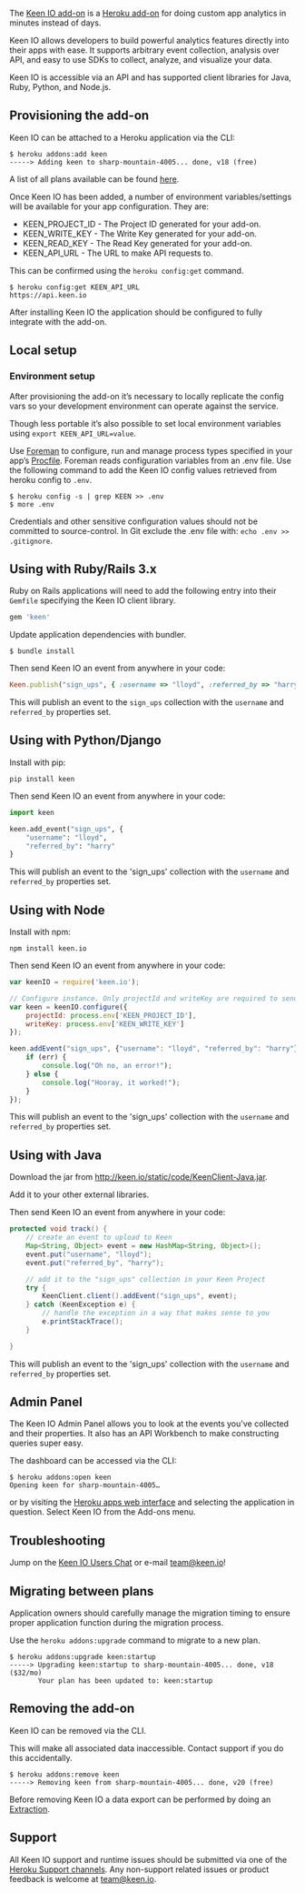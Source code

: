The [Keen IO add-on](http://addons.heroku.com/keen) is a [Heroku add-on](http://addons.heroku.com) for doing custom app analytics in minutes instead of days.

Keen IO allows developers to build powerful analytics features directly into their apps with ease. It supports arbitrary event collection, analysis over API, and easy to use SDKs to collect, analyze, and visualize your data.

Keen IO is accessible via an API and has supported client libraries for Java, Ruby, Python, and Node.js.

## Provisioning the add-on

Keen IO can be attached to a Heroku application via the CLI:

```shell
$ heroku addons:add keen
-----> Adding keen to sharp-mountain-4005... done, v18 (free)
```

A list of all plans available can be found [here](http://addons.heroku.com/keen).
 
Once Keen IO has been added, a number of environment variables/settings will be available for your app configuration. They are:

+ KEEN_PROJECT_ID - The Project ID generated for your add-on.
+ KEEN_WRITE_KEY - The Write Key generated for your add-on.
+ KEEN_READ_KEY - The Read Key generated for your add-on.
+ KEEN_API_URL - The URL to make API requests to.

This can be confirmed using the `heroku config:get` command.

```shell
$ heroku config:get KEEN_API_URL
https://api.keen.io
```

After installing Keen IO the application should be configured to fully integrate with the add-on.

## Local setup

### Environment setup

After provisioning the add-on it’s necessary to locally replicate the config vars so your development environment can operate against the service.

Though less portable it’s also possible to set local environment variables using `export KEEN_API_URL=value`.

Use [Foreman](config-vars#local-setup) to configure, run and manage process types specified in your app’s [Procfile](procfile). Foreman reads configuration variables from an .env file. Use the following command to add the Keen IO config values retrieved from heroku config to `.env`.

```shell
$ heroku config -s | grep KEEN >> .env
$ more .env
```

Credentials and other sensitive configuration values should not be committed to source-control. In Git exclude the .env file with: `echo .env >> .gitignore`.

## Using with Ruby/Rails 3.x

Ruby on Rails applications will need to add the following entry into their `Gemfile` specifying the Keen IO client library.

```ruby
gem 'keen'
```

Update application dependencies with bundler.

```shell
$ bundle install
```    

Then send Keen IO an event from anywhere in your code:

```ruby
Keen.publish("sign_ups", { :username => "lloyd", :referred_by => "harry" })
```

This will publish an event to the `sign_ups` collection with the `username` and `referred_by` properties set.

## Using with Python/Django

Install with pip:

```shell
pip install keen
```

Then send Keen IO an event from anywhere in your code:

```python
import keen

keen.add_event("sign_ups", {
    "username": "lloyd",
    "referred_by": "harry"
}
```

This will publish an event to the 'sign_ups' collection with the `username` and `referred_by` properties set.

## Using with Node

Install with npm:

```shell
npm install keen.io
```

Then send Keen IO an event from anywhere in your code:

```javascript
var keenIO = require('keen.io');

// Configure instance. Only projectId and writeKey are required to send data.
var keen = keenIO.configure({
    projectId: process.env['KEEN_PROJECT_ID'],
    writeKey: process.env['KEEN_WRITE_KEY']
});

keen.addEvent("sign_ups", {"username": "lloyd", "referred_by": "harry"}, function(err, res) {
    if (err) {
        console.log("Oh no, an error!");
    } else {
        console.log("Hooray, it worked!");
    }
});
```

This will publish an event to the 'sign_ups' collection with the `username` and `referred_by` properties set.

## Using with Java

Download the jar from http://keen.io/static/code/KeenClient-Java.jar.

Add it to your other external libraries.

Then send Keen IO an event from anywhere in your code:

```java
protected void track() {
    // create an event to upload to Keen
    Map<String, Object> event = new HashMap<String, Object>();
    event.put("username", "lloyd");
    event.put("referred_by", "harry");

    // add it to the "sign_ups" collection in your Keen Project
    try {
        KeenClient.client().addEvent("sign_ups", event);
    } catch (KeenException e) {
        // handle the exception in a way that makes sense to you
        e.printStackTrace();
    }

}
```

This will publish an event to the 'sign_ups' collection with the `username` and `referred_by` properties set.

## Admin Panel

The Keen IO Admin Panel allows you to look at the events you've collected and their properties. It also has an API Workbench to make constructing queries super easy.

The dashboard can be accessed via the CLI:

```shell
$ heroku addons:open keen
Opening keen for sharp-mountain-4005…
```

or by visiting the [Heroku apps web interface](http://heroku.com/myapps) and selecting the application in question. Select Keen IO from the Add-ons menu.

## Troubleshooting

Jump on the [Keen IO Users Chat](http://users.keen.io) or e-mail team@keen.io!

## Migrating between plans

<div class="note" markdown="1">Application owners should carefully manage the migration timing to ensure proper application function during the migration process.</div>

Use the `heroku addons:upgrade` command to migrate to a new plan.

```shell
$ heroku addons:upgrade keen:startup
-----> Upgrading keen:startup to sharp-mountain-4005... done, v18 ($32/mo)
       Your plan has been updated to: keen:startup
```

## Removing the add-on

Keen IO can be removed via the  CLI.

This will make all associated data inaccessible. Contact support if you do this accidentally.

```shell
$ heroku addons:remove keen
-----> Removing keen from sharp-mountain-4005... done, v20 (free)
```

Before removing Keen IO a data export can be performed by doing an [Extraction](https://keen.io/docs/data-analysis/extractions/).

## Support

All Keen IO support and runtime issues should be submitted via one of the [Heroku Support channels](support-channels). Any non-support related issues or product feedback is welcome at team@keen.io.
